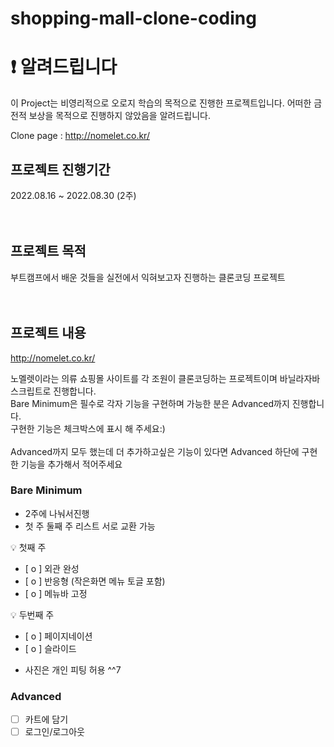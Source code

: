 # shopping-mall-clone-coding

# ❗️ 알려드립니다
이 Project는 비영리적으로 오로지 학습의 목적으로 진행한 프로젝트입니다.
어떠한 금전적 보상을 목적으로 진행하지 않았음을 알려드립니다.

Clone page : http://nomelet.co.kr/

## 프로젝트 진행기간

  2022.08.16 ~ 2022.08.30 (2주)
  <br/>
  <br/>
  <br/>
  
## 프로젝트 목적

부트캠프에서 배운 것들을 실전에서 익혀보고자 진행하는 클론코딩 프로젝트
  <br/>
  <br/>
  <br/>

## 프로젝트 내용

http://nomelet.co.kr/<br/>

노멜렛이라는 의류 쇼핑몰 사이트를 각 조원이 클론코딩하는 프로젝트이며 바닐라자바스크립트로 진행합니다.<br/>
Bare Minimum은 필수로 각자 기능을 구현하며 가능한 분은 Advanced까지 진행합니다.<br/>
구현한 기능은 체크박스에 표시 해 주세요:)<br/>
<br/>
Advanced까지 모두 했는데 더 추가하고싶은 기능이 있다면 Advanced 하단에 구현한 기능을 추가해서 적어주세요<br/>

### Bare Minimum 
- 2주에 나눠서진행 
- 첫 주 둘째 주 리스트 서로 교환 가능

<aside>
💡 첫째 주

- [ o ] 외관 완성
- [ o ] 반응형 (작은화면 메뉴 토글 포함)
- [ o ] 메뉴바 고정

💡 두번째 주 

- [ o ] 페이지네이션
- [ o ] 슬라이드
</aside>

- 사진은 개인 피팅 허용 ^^7

### Advanced

- [ ] 카트에 담기
- [ ] 로그인/로그아웃
